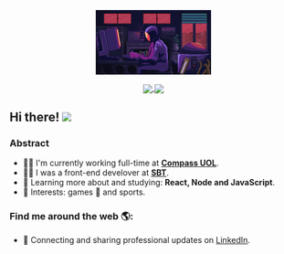<p align="center">
  <!-- <a href="#">
    <img align="center" width="280" src="signature.png" />
  </a> -->
  <a href="#">
    <img align="center" width="40%" src="https://github.com/Cahmoraes/Cahmoraes/blob/main/img/programmer.gif" />
  </a>
</p>

<p align="center">
  <a href="https://github.com/anuraghazra/github-readme-stats">
    <img
      align="center"
      src="https://github-readme-stats.vercel.app/api/top-langs/?username=cahmoraes&layout=compact"
    />
  </a>
  <a href="https://github.com/anuraghazra/github-readme-stats">
    <img
      align="center"
      height="165"
      src="https://github-readme-stats.vercel.app/api?username=cahmoraes&count_private=true&show_icons=true&custom_title=Github%20Status&hide=issues"
    />
  </a>
</p>

## Hi there! <img src="https://raw.githubusercontent.com/iampavangandhi/iampavangandhi/master/gifs/Hi.gif" width="30px"></h2>

### Abstract

- 👨‍💻 I'm currently working full-time at **<a href="https://compasso.com.br/" target="_blank">Compass UOL</a>**.
- 👨‍💻 I was a front-end develover at **<a href="https://www.sbt.com.br/" target="_blank">SBT</a>**.
- 🌱 Learning more about and studying: **React, Node and JavaScript**.
- 💙 Interests: games 👾 and sports.

### Find me around the web 🌎:

- 💼 Connecting and sharing professional updates on <a href="https://www.linkedin.com/in/caique-moraes-657051107/">LinkedIn</a>.
